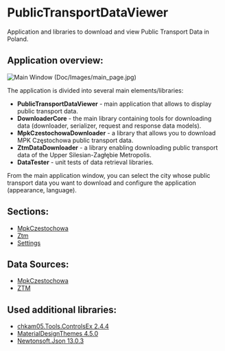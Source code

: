 # PublicTransportDataViewer
Application and libraries to download and view Public Transport Data in Poland.

## Application overview:

![Main Window (Doc/Images/main_page.jpg)](Doc/Images/main_page.png)

The application is divided into several main elements/libraries:
- __PublicTransportDataViewer__ - main application that allows to display public transport data.
- __DownloaderCore__ - the main library containing tools for downloading data (downloader, serializer, request and response data models).
- __MpkCzestochowaDownloader__ - a library that allows you to download MPK Częstochowa public transport data.
- __ZtmDataDownloader__ - a library enabling downloading public transport data of the Upper Silesian-Zagłębie Metropolis.
- __DataTester__ - unit tests of data retrieval libraries.

From the main application window, you can select the city whose public transport data you want to download and configure the application (appearance, language).

## Sections:

- [MpkCzestochowa](Doc/MpkCzestochowa.md)
- [Ztm](Doc/Ztm.md)
- [Settings](Doc/Settings.md)

## Data Sources:

- [MpkCzestochowa](https://www.czestochowa.pl/rozklady-jazdy)
- [ZTM](https://rj.metropoliaztm.pl/)

## Used additional libraries:

- [chkam05.Tools.ControlsEx 2.4.4](https://github.com/chkam05/Tools.ControlsEx)
- [MaterialDesignThemes 4.5.0](https://github.com/MaterialDesignInXAML/MaterialDesignInXamlToolkit)
- [Newtonsoft.Json 13.0.3](https://www.newtonsoft.com/json)
